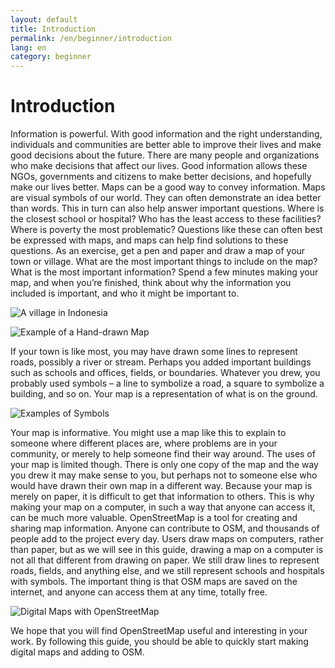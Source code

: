 ```yaml
---
layout: default
title: Introduction
permalink: /en/beginner/introduction
lang: en
category: beginner
---
```


Introduction
============

Information is powerful. With good information and the right
understanding, individuals and communities are better able to improve
their lives and make good decisions about the future. There are many
people and organizations who make decisions that affect our lives. Good
information allows these NGOs, governments and citizens to make better
decisions, and hopefully make our lives better. Maps can be a good way
to convey information. Maps are visual symbols of our world. They can
often demonstrate an idea better than words. This in turn can also help
answer important questions. Where is the closest school or hospital? Who
has the least access to these facilities? Where is poverty the most
problematic? Questions like these can often best be expressed with maps,
and maps can help find solutions to these questions. As an exercise, get
a pen and paper and draw a map of your town or village. What are the
most important things to include on the map? What is the most important
information? Spend a few minutes making your map, and when you’re
finished, think about why the information you included is important, and
who it might be important to.

![A village in Indonesia ][]

![Example of a Hand-drawn Map ][]

If your town is like most, you may have drawn some lines to represent
roads, possibly a river or stream. Perhaps you added important buildings
such as schools and offices, fields, or boundaries. Whatever you drew,
you probably used symbols – a line to symbolize a road, a square to
symbolize a building, and so on. Your map is a representation of what is
on the ground.

![Examples of Symbols ][]

Your map is informative. You might use a map like this to explain to
someone where different places are, where problems are in your
community, or merely to help someone find their way around. The uses of
your map is limited though. There is only one copy of the map and the
way you drew it may make sense to you, but perhaps not to someone else
who would have drawn their own map in a different way. Because your map
is merely on paper, it is difficult to get that information to others.
This is why making your map on a computer, in such a way that anyone can
access it, can be much more valuable. OpenStreetMap is a tool for
creating and sharing map information. Anyone can contribute to OSM, and
thousands of people add to the project every day. Users draw maps on
computers, rather than paper, but as we will see in this guide, drawing
a map on a computer is not all that different from drawing on paper. We
still draw lines to represent roads, fields, and anything else, and we
still represent schools and hospitals with symbols. The important thing
is that OSM maps are saved on the internet, and anyone can access them
at any time, totally free.

![Digital Maps with OpenStreetMap ][]

We hope that you will find OpenStreetMap useful and interesting in your
work. By following this guide, you should be able to quickly start
making digital maps and adding to OSM.

[A village in Indonesia ]: {{site.baseurl}}/images/en/vill1.jpg
[Example of a Hand-drawn Map ]: {{site.baseurl}}/images/en/drawing.gif
[Examples of Symbols ]: {{site.baseurl}}/images/en/symb.jpg
[Digital Maps with OpenStreetMap ]: {{site.baseurl}}/images/en/osm1.png
